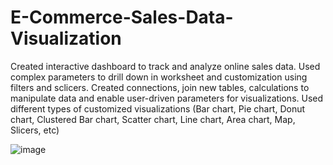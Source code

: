 # E-Commerce-Sales-Data-Visualization

Created interactive dashboard to track and analyze online sales data.
Used complex parameters to drill down in worksheet and customization using filters and sclicers.
Created connections, join new tables, calculations to manipulate data and enable user-driven parameters for visualizations.
Used different types of customized visualizations (Bar chart, Pie chart, Donut chart, Clustered Bar chart, Scatter chart, Line chart, Area chart, Map, Slicers, etc)

![image](https://github.com/user-attachments/assets/62979ef4-28ac-4c84-b4ab-93d4f0bf01a7)
